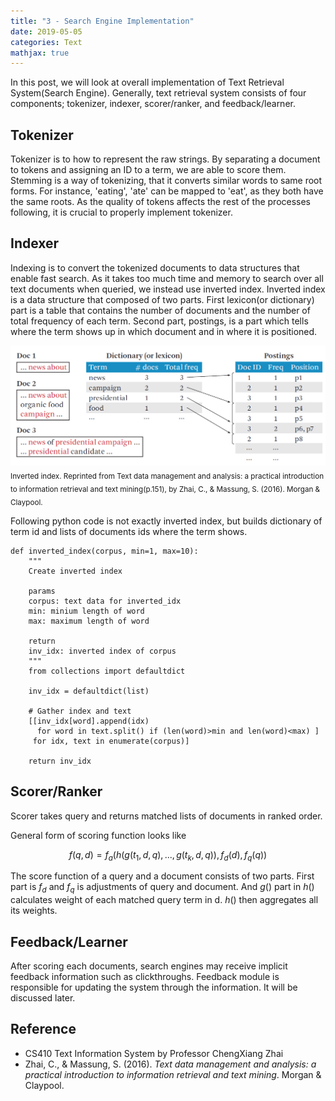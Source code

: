 ```yaml
---
title: "3 - Search Engine Implementation"
date: 2019-05-05
categories: Text
mathjax: true
---
```




In this post, we will look at overall implementation of Text Retrieval System(Search Engine). Generally, text retrieval system consists of four components; tokenizer, indexer, scorer/ranker, and feedback/learner.

## Tokenizer

Tokenizer is to how to represent the raw strings. By separating a document to tokens and assigning an ID to a term, we are able to score them. Stemming is a way of tokenizing, that it converts similar words to same root forms. For instance, 'eating', 'ate' can be mapped to 'eat', as they both have the same roots. As the quality of tokens affects the rest of the processes following, it is crucial to properly implement tokenizer. 



## Indexer

Indexing is to convert the tokenized documents to data structures that enable fast search. As it takes too much time and memory to search over all text documents when queried, we instead use inverted index. Inverted index is a data structure that composed of two parts. First lexicon(or dictionary) part is a table that contains the number of documents and the number of total frequency of each term. Second part, postings, is a part which tells where the term shows up in which document and in where it is positioned.

<p>
	<img src = "../assets/img/text/3-inverted-index.PNG">
    <sub>Inverted index. Reprinted from Text data management and analysis: a practical introduction to information retrieval and text mining(p.151), by Zhai, C., & Massung, S. (2016). Morgan & Claypool.</sub>
</p>

Following python code is not exactly inverted index, but builds dictionary of term id and lists of documents ids where the term shows.

```{python}
def inverted_index(corpus, min=1, max=10):
    """
    Create inverted index
    
    params
    corpus: text data for inverted_idx
    min: minium length of word
    max: maximum length of word
    
    return
    inv_idx: inverted index of corpus
    """
    from collections import defaultdict
    
    inv_idx = defaultdict(list)
    
    # Gather index and text
    [[inv_idx[word].append(idx) 
      for word in text.split() if (len(word)>min and len(word)<max) ] 
     for idx, text in enumerate(corpus)]
        
    return inv_idx
```



## Scorer/Ranker

Scorer takes query and returns matched lists of documents in ranked order.

General form of scoring function looks like

$$ f(q,d) =f_a(h(g(t_1, d, q), ..., g(t_k, d, q)), f_d(d), f_q(q) )  $$

The score function of a query and a document consists of two parts. First part is $f_d$ and $f_q$ is adjustments of query and document. And $g()$ part in $h()$ calculates weight of each matched query term in d. $h()$ then aggregates all its weights.



## Feedback/Learner

After scoring each documents, search engines may receive implicit feedback information such as clickthroughs. Feedback module is responsible for updating the system through the information. It will be discussed later.



## Reference

- CS410 Text Information System by Professor ChengXiang Zhai
- Zhai, C., & Massung, S. (2016). *Text data management and analysis: a practical introduction to information retrieval and text mining*. Morgan & Claypool.